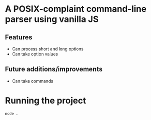 # A POSIX-complaint command-line parser using vanilla JS

## Features

- Can process short and long options
- Can take option values

## Future additions/improvements

- Can take commands

# Running the project

`node .`
